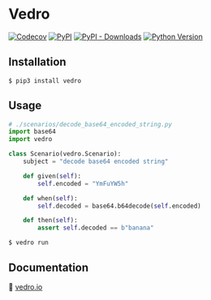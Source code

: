 # Vedro

[![Codecov](https://img.shields.io/codecov/c/github/vedro-universe/vedro/master.svg?style=flat-square)](https://codecov.io/gh/vedro-universe/vedro)
[![PyPI](https://img.shields.io/pypi/v/vedro.svg?style=flat-square)](https://pypi.python.org/pypi/vedro/)
[![PyPI - Downloads](https://img.shields.io/pypi/dm/vedro?style=flat-square)](https://pypi.python.org/pypi/vedro/)
[![Python Version](https://img.shields.io/pypi/pyversions/vedro.svg?style=flat-square)](https://pypi.python.org/pypi/vedro/)

## Installation

```shell
$ pip3 install vedro
```

## Usage

```python
# ./scenarios/decode_base64_encoded_string.py
import base64
import vedro

class Scenario(vedro.Scenario):
    subject = "decode base64 encoded string"

    def given(self):
        self.encoded = "YmFuYW5h"

    def when(self):
        self.decoded = base64.b64decode(self.encoded)

    def then(self):
        assert self.decoded == b"banana"
```

```shell
$ vedro run
```

## Documentation

🚀 [vedro.io](https://vedro.io/docs/quick-start)
